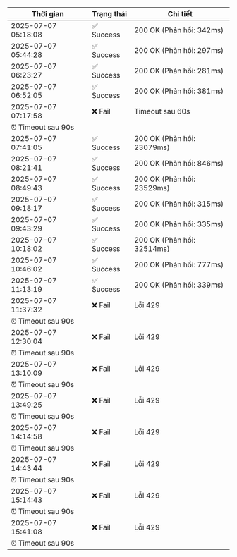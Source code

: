 | Thời gian | Trạng thái | Chi tiết |
|---|---|---|
| 2025-07-07 05:18:08 | ✅ Success | 200 OK (Phản hồi: 342ms) |
| 2025-07-07 05:44:28 | ✅ Success | 200 OK (Phản hồi: 297ms) |
| 2025-07-07 06:23:27 | ✅ Success | 200 OK (Phản hồi: 281ms) |
| 2025-07-07 06:52:05 | ✅ Success | 200 OK (Phản hồi: 381ms) |
| 2025-07-07 07:17:58 | ❌ Fail | Timeout sau 60s
⏰ Timeout sau 90s |
| 2025-07-07 07:41:05 | ✅ Success | 200 OK (Phản hồi: 23079ms) |
| 2025-07-07 08:21:41 | ✅ Success | 200 OK (Phản hồi: 846ms) |
| 2025-07-07 08:49:43 | ✅ Success | 200 OK (Phản hồi: 23529ms) |
| 2025-07-07 09:18:17 | ✅ Success | 200 OK (Phản hồi: 315ms) |
| 2025-07-07 09:43:29 | ✅ Success | 200 OK (Phản hồi: 335ms) |
| 2025-07-07 10:18:02 | ✅ Success | 200 OK (Phản hồi: 32514ms) |
| 2025-07-07 10:46:02 | ✅ Success | 200 OK (Phản hồi: 777ms) |
| 2025-07-07 11:13:19 | ✅ Success | 200 OK (Phản hồi: 339ms) |
| 2025-07-07 11:37:32 | ❌ Fail | Lỗi 429
⏰ Timeout sau 90s |
| 2025-07-07 12:30:04 | ❌ Fail | Lỗi 429
⏰ Timeout sau 90s |
| 2025-07-07 13:10:09 | ❌ Fail | Lỗi 429
⏰ Timeout sau 90s |
| 2025-07-07 13:49:25 | ❌ Fail | Lỗi 429
⏰ Timeout sau 90s |
| 2025-07-07 14:14:58 | ❌ Fail | Lỗi 429
⏰ Timeout sau 90s |
| 2025-07-07 14:43:44 | ❌ Fail | Lỗi 429
⏰ Timeout sau 90s |
| 2025-07-07 15:14:43 | ❌ Fail | Lỗi 429
⏰ Timeout sau 90s |
| 2025-07-07 15:41:08 | ❌ Fail | Lỗi 429
⏰ Timeout sau 90s |

